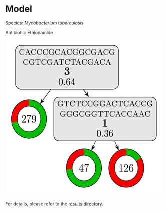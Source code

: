 
# Model

Species: *Mycobacterium tuberculosis*

Antibiotic: Ethionamide

<a href="./model.pdf"><img src="./model.png" width=500 height=500 /></a>

For details, please refer to the [results directory](../../../../../results/cart_b/mycobacterium%20tuberculosis/ethionamide/repeat_2/).

